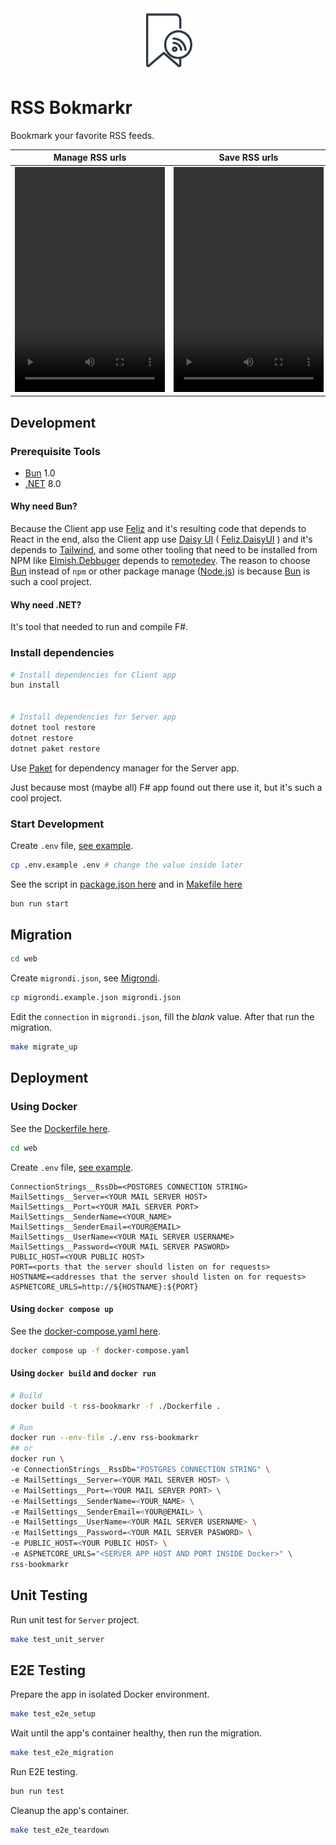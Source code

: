 <div align="center">
  <picture>
     <img width="100" alt="logo" src="./RSSBookmarkr/RSSBookmarkr/Assets.xcassets/AppIcon.appiconset/rssbookmarkr_app_icon_1024x1024.png">
  </picture>
</div>

# RSS Bokmarkr

Bookmark your favorite RSS feeds.

|                                                     Manage RSS urls                                                      |                                                    Save RSS urls                                                     |                                                     Subscribe to RSS feeds                                                     |
| :----------------------------------------------------------------------------------------------------------------------: | :------------------------------------------------------------------------------------------------------------------: | :----------------------------------------------------------------------------------------------------------------------------: |
| <video al width="240" height="360" controls><source src="./demo/manage-url.mp4" type="video/mp4">Manage RSS urls</video> | <video al width="240" height="360" controls><source src="./demo/save-url.mp4" type="video/mp4">Save RSS urls</video> | <video al width="240" height="360" controls><source src="./demo/subscribe.mp4" type="video/mp4">Subscribe to RSS feeds</video> |

## Development

### Prerequisite Tools

- [Bun](https://github.com/oven-sh/bun) 1.0
- [.NET](https://dotnet.microsoft.com/en-us/download) 8.0

#### Why need Bun?

Because the Client app use [Feliz](https://github.com/Zaid-Ajaj/Feliz) and it's resulting code that depends to React in the end, also the Client app use [Daisy UI](https://daisyui.com/) ( [Feliz.DaisyUI](https://dzoukr.github.io/Feliz.DaisyUI/#/) ) and it's depends to [Tailwind](https://tailwindcss.com/), and some other tooling that need to be installed from NPM like [Elmish.Debbuger](https://github.com/elmish/debugger) depends to [remotedev](https://github.com/zalmoxisus/remotedev). The reason to choose [Bun](https://github.com/oven-sh/bun) instead of `npm` or other package manage ([Node.js](https://nodejs.org/en)) is because [Bun](https://github.com/oven-sh/bun) is such a cool project.

#### Why need .NET?

It's tool that needed to run and compile F#.

### Install dependencies

```bash
# Install dependencies for Client app
bun install


# Install dependencies for Server app
dotnet tool restore
dotnet restore
dotnet paket restore
```

Use [Paket](https://fsprojects.github.io/Paket/) for dependency manager for the Server app.

Just because most (maybe all) F# app found out there use it, but it's such a cool project.

### Start Development

Create `.env` file, [see example](./web/.env.example).

```bash
cp .env.example .env # change the value inside later
```

See the script in [package.json here](./web/package.json) and in [Makefile here](./web/Makefile)

```bash
bun run start
```

## Migration

```bash
cd web
```

Create `migrondi.json`, see [Migrondi](https://github.com/AngelMunoz/migrondi).

```bash
cp migrondi.example.json migrondi.json
```

Edit the `connection` in `migrondi.json`, fill the _blank_ value. After that run the migration.

```bash
make migrate_up
```

## Deployment

### Using Docker

See the [Dockerfile here](./web/Dockerfile).

```bash
cd web
```

Create `.env` file, [see example](./web/.env.example).

```env
ConnectionStrings__RssDb=<POSTGRES CONNECTION STRING>
MailSettings__Server=<YOUR MAIL SERVER HOST>
MailSettings__Port=<YOUR MAIL SERVER PORT>
MailSettings__SenderName=<YOUR_NAME>
MailSettings__SenderEmail=<YOUR@EMAIL>
MailSettings__UserName=<YOUR MAIL SERVER USERNAME>
MailSettings__Password=<YOUR MAIL SERVER PASWORD>
PUBLIC_HOST=<YOUR PUBLIC HOST>
PORT=<ports that the server should listen on for requests>
HOSTNAME=<addresses that the server should listen on for requests>
ASPNETCORE_URLS=http://${HOSTNAME}:${PORT}
```

#### Using `docker compose up`

See the [docker-compose.yaml here](./web/docker-compose.yaml).

```bash
docker compose up -f docker-compose.yaml
```

#### Using `docker build` and `docker run`

```bash
# Build
docker build -t rss-bookmarkr -f ./Dockerfile .

# Run
docker run --env-file ./.env rss-bookmarkr
## or
docker run \
-e ConnectionStrings__RssDb="POSTGRES CONNECTION STRING" \
-e MailSettings__Server=<YOUR MAIL SERVER HOST> \
-e MailSettings__Port=<YOUR MAIL SERVER PORT> \
-e MailSettings__SenderName=<YOUR_NAME> \
-e MailSettings__SenderEmail=<YOUR@EMAIL> \
-e MailSettings__UserName=<YOUR MAIL SERVER USERNAME> \
-e MailSettings__Password=<YOUR MAIL SERVER PASWORD> \
-e PUBLIC_HOST=<YOUR PUBLIC HOST> \
-e ASPNETCORE_URLS="<SERVER APP HOST AND PORT INSIDE Docker>" \
rss-bookmarkr
```

## Unit Testing

Run unit test for `Server` project.

```bash
make test_unit_server
```

## E2E Testing

Prepare the app in isolated Docker environment.

```bash
make test_e2e_setup
```

Wait until the app's container healthy, then run the migration.

```bash
make test_e2e_migration
```

Run E2E testing.

```bash
bun run test
```

Cleanup the app's container.

```bash
make test_e2e_teardown
```
